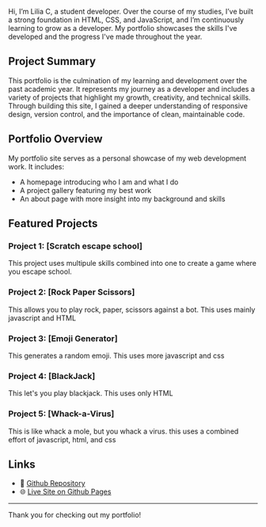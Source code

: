 Hi, I’m Lilia C, a student developer. Over the course of my studies, I’ve built a strong foundation in HTML, CSS, and JavaScript, and I’m continuously learning to grow as a developer. My portfolio showcases the skills I've developed and the progress I've made throughout the year.

## Project Summary

This portfolio is the culmination of my learning and development over the past academic year. It represents my journey as a developer and includes a variety of projects that highlight my growth, creativity, and technical skills. Through building this site, I gained a deeper understanding of responsive design, version control, and the importance of clean, maintainable code. 

## Portfolio Overview

My portfolio site serves as a personal showcase of my web development work. It includes:

- A homepage introducing who I am and what I do
- A project gallery featuring my best work
- An about page with more insight into my background and skills
## Featured Projects

### **Project 1: [Scratch escape school]**
This project uses multipule skills combined into one to create a game where you escape school.

### **Project 2: [Rock Paper Scissors]**
This allows you to play rock, paper, scissors against a bot. This uses mainly javascript and HTML

### **Project 3: [Emoji Generator]**
This generates a random emoji. This uses more javascript and css

### **Project 4: [BlackJack]**
This let's you play blackjack. This uses only HTML

### **Project 5: [Whack-a-Virus]**
This is like whack a mole, but you whack a virus. this uses a combined effort of javascript, html, and css
## Links

- 🔗 [Github Repository](https://github.com/lilia-C08/Final-project)
- 🌐 [Live Site on Github Pages](https://lilia-c08.github.io/Final-project/)

---

Thank you for checking out my portfolio!
